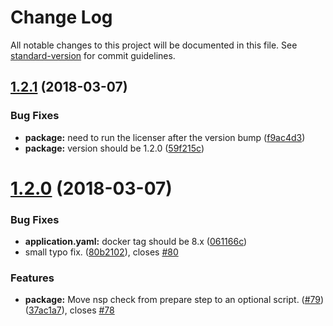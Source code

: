 # Change Log

All notable changes to this project will be documented in this file. See [standard-version](https://github.com/conventional-changelog/standard-version) for commit guidelines.

<a name="1.2.1"></a>
## [1.2.1](https://github.com/bucharest-gold/nodejs-rest-http/compare/v1.2.0...v1.2.1) (2018-03-07)


### Bug Fixes

* **package:** need to run the licenser after the version bump ([f9ac4d3](https://github.com/bucharest-gold/nodejs-rest-http/commit/f9ac4d3))
* **package:** version should be 1.2.0 ([59f215c](https://github.com/bucharest-gold/nodejs-rest-http/commit/59f215c))



<a name="1.2.0"></a>
# [1.2.0](https://github.com/bucharest-gold/nodejs-rest-http/compare/v1.1.1...v1.2.0) (2018-03-07)


### Bug Fixes

* **application.yaml:** docker tag should be 8.x ([061166c](https://github.com/bucharest-gold/nodejs-rest-http/commit/061166c))
* small typo fix. ([80b2102](https://github.com/bucharest-gold/nodejs-rest-http/commit/80b2102)), closes [#80](https://github.com/bucharest-gold/nodejs-rest-http/issues/80)


### Features

* **package:** Move nsp check from prepare step to an optional script. ([#79](https://github.com/bucharest-gold/nodejs-rest-http/issues/79)) ([37ac1a7](https://github.com/bucharest-gold/nodejs-rest-http/commit/37ac1a7)), closes [#78](https://github.com/bucharest-gold/nodejs-rest-http/issues/78)
